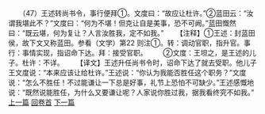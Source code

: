 　　（47）王述转尚书令，事行便拜①。文度曰：“故应让杜许。”②蓝田云：“汝谓我堪此不？”文度曰：“何为不堪！但克让自是美事，恐不可阙。”蓝田慨然曰：“既云堪，何为复让？人言汝胜我，定不如我。”
　　【注释】①王述：封蓝田侯，故下文又称蓝田。参看（文学）第22 则注①。转：调动官职，指升官。事行：事情实现，指诏命下达。拜：接受官职。
　　②文度：王坦之，是王述的儿子。杜许：不详。
　　【译文】王述升任尚书令时，诏命下达了就去受职。他儿子王文度说：“本来应该让给杜许。”王述说：“你认为我能否胜任这个职务？”文度说：“怎么不胜任！不过能谦让一下总是好事，礼节上恐怕不可缺少。”王述感慨地说：“既然说能胜任，为什么又要谦让呢？人家说你胜过我，据我看终究不如我。”
<br>[上一篇](05_46) [回卷首](05_00) [下一篇](05_48)
